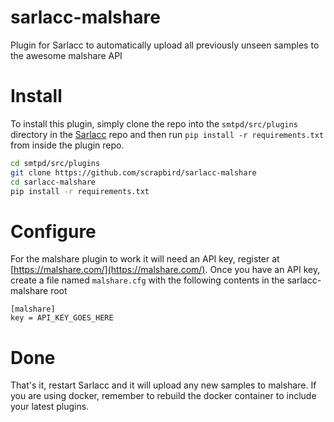# sarlacc-malshare
Plugin for Sarlacc to automatically upload all previously unseen samples to the awesome malshare API

# Install

To install this plugin, simply clone the repo into the `smtpd/src/plugins` directory in the [Sarlacc](https://github.com/scrapbird/sarlacc) repo and then run `pip install -r requirements.txt` from inside the plugin repo.
```bash
cd smtpd/src/plugins
git clone https://github.com/scrapbird/sarlacc-malshare
cd sarlacc-malshare
pip install -r requirements.txt
```

# Configure

For the malshare plugin to work it will need an API key, register at [https://malshare.com/](https://malshare.com/).
Once you have an API key, create a file named `malshare.cfg` with the following contents in the sarlacc-malshare root
```
[malshare]
key = API_KEY_GOES_HERE
```

# Done

That's it, restart Sarlacc and it will upload any new samples to malshare. If you are using docker, remember to rebuild the docker container to include your latest plugins.

